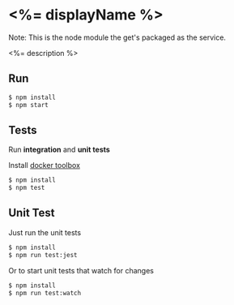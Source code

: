 # <%= displayName %>

Note: This is the node module the get's packaged as the service.

<%= description %>

## Run

```sh
$ npm install
$ npm start
```

## Tests

Run **integration** and **unit tests**

Install [docker toolbox](https://www.docker.com/products/docker-toolbox)

```sh
$ npm install
$ npm test
```

## Unit Test

Just run the unit tests

```sh
$ npm install
$ npm run test:jest
```

Or to start unit tests that watch for changes

```sh
$ npm install
$ npm run test:watch
```

